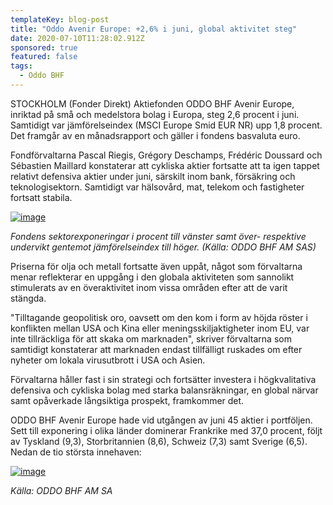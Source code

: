 ```yaml
---
templateKey: blog-post
title: "Oddo Avenir Europe: +2,6% i juni, global aktivitet steg"
date: 2020-07-10T11:28:02.912Z
sponsored: true
featured: false
tags:
  - Oddo BHF
---
```

STOCKHOLM (Fonder Direkt) Aktiefonden ODDO BHF Avenir Europe, inriktad på små och medelstora bolag i Europa, steg 2,6 procent i juni. Samtidigt var jämförelseindex (MSCI Europe Smid EUR NR) upp 1,8 procent. Det framgår av en månadsrapport och gäller i fondens basvaluta euro.

Fondförvaltarna Pascal Riegis, Grégory Deschamps, Frédéric Doussard och Sébastien Maillard konstaterar att cykliska aktier fortsatte att ta igen tappet relativt defensiva aktier under juni, särskilt inom bank, försäkring och teknologisektorn. Samtidigt var hälsovård, mat, telekom och fastigheter fortsatt stabila.

[![image](https://i.direkt.se/200710/586583801.png)](https://i.direkt.se/200710/586583801.png)

*Fondens sektorexponeringar i procent till vänster samt över- respektive undervikt gentemot jämförelseindex till höger. (Källa: ODDO BHF AM SAS)*

Priserna för olja och metall fortsatte även uppåt, något som förvaltarna menar reflekterar en uppgång i den globala aktiviteten som sannolikt stimulerats av en överaktivitet inom vissa områden efter att de varit stängda.

"Tilltagande geopolitisk oro, oavsett om den kom i form av höjda röster i konflikten mellan USA och Kina eller meningsskiljaktigheter inom EU, var inte tillräckliga för att skaka om marknaden", skriver förvaltarna som samtidigt konstaterar att marknaden endast tillfälligt ruskades om efter nyheter om lokala virusutbrott i USA och Asien.

Förvaltarna håller fast i sin strategi och fortsätter investera i högkvalitativa defensiva och cykliska bolag med starka balansräkningar, en global närvar samt opåverkade långsiktiga prospekt, framkommer det.

ODDO BHF Avenir Europe hade vid utgången av juni 45 aktier i portföljen. Sett till exponering i olika länder dominerar Frankrike med 37,0 procent, följt av Tyskland (9,3), Storbritannien (8,6), Schweiz (7,3) samt Sverige (6,5). Nedan de tio största innehaven:

[![image](https://i.direkt.se/200710/586583802.png)](https://i.direkt.se/200710/586583802.png)

*Källa: ODDO BHF AM SA*